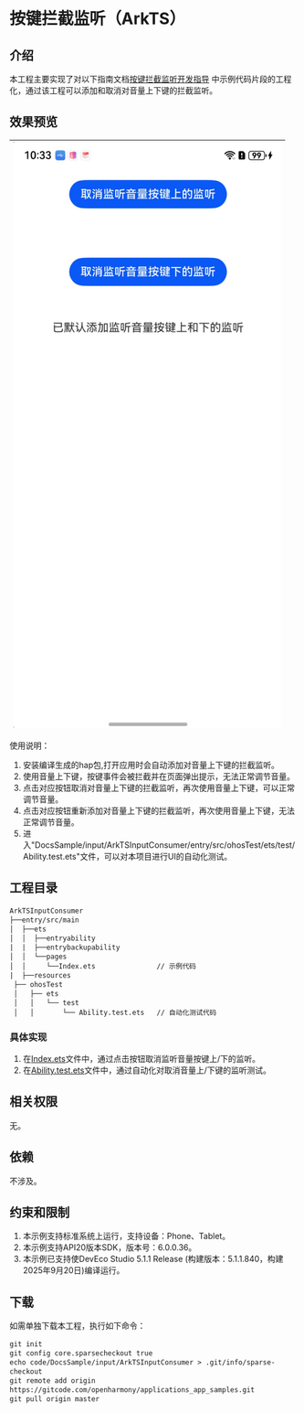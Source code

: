 # 按键拦截监听（ArkTS）

## 介绍

本工程主要实现了对以下指南文档[按键拦截监听开发指导](https://gitcode.com/openharmony/docs/blob/master/zh-cn/application-dev/device/input/keypressed-guidelines.md)
中示例代码片段的工程化，通过该工程可以添加和取消对音量上下键的拦截监听。

## 效果预览

| ![](screenshot/inputConsumer.png) |
|-----------------------------------|

使用说明：

1. 安装编译生成的hap包,打开应用时会自动添加对音量上下键的拦截监听。
2. 使用音量上下键，按键事件会被拦截并在页面弹出提示，无法正常调节音量。
3. 点击对应按钮取消对音量上下键的拦截监听，再次使用音量上下键，可以正常调节音量。
4. 点击对应按钮重新添加对音量上下键的拦截监听，再次使用音量上下键，无法正常调节音量。
5. 进入"DocsSample/input/ArkTSInputConsumer/entry/src/ohosTest/ets/test/Ability.test.ets"文件，可以对本项目进行UI的自动化测试。

## 工程目录

```
ArkTSInputConsumer
├──entry/src/main
│  ├──ets
│  │  ├──entryability
|  |  ├──entrybackupability
│  │  └──pages
│  │     └──Index.ets               // 示例代码
|  ├──resources
 ├── ohosTest
 │   ├── ets
 │   │   └── test
 │   │       └── Ability.test.ets   // 自动化测试代码
```

### 具体实现

1. 在[Index.ets](entry/src/main/ets/pages/Index.ets)文件中，通过点击按钮取消监听音量按键上/下的监听。
2. 在[Ability.test.ets](entry/src/ohosTest/ets/test/Ability.test.ets)文件中，通过自动化对取消音量上/下键的监听测试。

## 相关权限

无。

## 依赖

不涉及。

## 约束和限制

1. 本示例支持标准系统上运行，支持设备：Phone、Tablet。
2. 本示例支持API20版本SDK，版本号：6.0.0.36。
3. 本示例已支持使DevEco Studio 5.1.1 Release (构建版本：5.1.1.840，构建 2025年9月20日)编译运行。

## 下载

如需单独下载本工程，执行如下命令：

```
git init
git config core.sparsecheckout true
echo code/DocsSample/input/ArkTSInputConsumer > .git/info/sparse-checkout
git remote add origin https://gitcode.com/openharmony/applications_app_samples.git
git pull origin master
```

